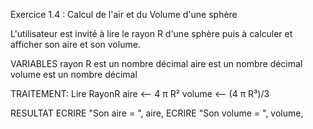Exercice 1.4 : Calcul de l'air et du Volume d'une sphère

L'utilisateur est invité à lire le rayon R d'une sphère puis à calculer et afficher son aire et son volume.

VARIABLES
rayon R est un nombre décimal
aire est un nombre décimal
volume est un nombre décimal

TRAITEMENT:
    Lire RayonR
    aire <-- 4 π R² 
    volume <-- (4 π R³)/3

RESULTAT
    ECRIRE "Son aire = ", aire,
    ECRIRE "Son volume = ", volume,
